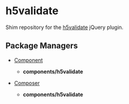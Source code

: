 h5validate
==========

Shim repository for the [h5validate](https://github.com/dilvie/h5Validate) jQuery plugin.

Package Managers
----------------

* [Component](https://github.com/component/component)
    - **components/h5validate**
    
* [Composer](http://packagist.org/packages/components/angular.js)
    - **components/h5validate**

